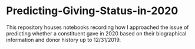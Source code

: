 # Predicting-Giving-Status-in-2020
This repository houses notebooks recording how I approached the issue of predicting whether a constituent gave in 2020 based on their biographical information and donor history up to 12/31/2019.
